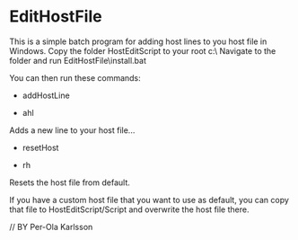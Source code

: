 # EditHostFile
This is a simple batch program for adding host lines to you host file in Windows.
Copy the folder HostEditScript to your root c:\ 
Navigate to the folder and run EditHostFile\install.bat

You can then run these commands:  

- addHostLine

- ahl 

Adds a new line to your host file...  

- resetHost

- rh 

Resets the host file from default.  


If you have a custom host file that you want to use as default, you can copy that file to HostEditScript/Script and overwrite the host file there. 

// BY Per-Ola Karlsson
